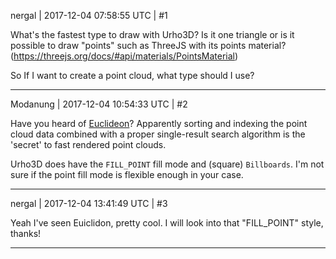 nergal | 2017-12-04 07:58:55 UTC | #1

What's the fastest type to draw with Urho3D? Is it one triangle or is it possible to draw "points" such as ThreeJS with its points material?  (https://threejs.org/docs/#api/materials/PointsMaterial)

So If I want to create a point cloud, what type should I use?

-------------------------

Modanung | 2017-12-04 10:54:33 UTC | #2

Have you heard of [Euclideon](https://en.wikipedia.org/wiki/Euclideon)?
Apparently sorting and indexing the point cloud data combined with a proper single-result search algorithm is the 'secret' to fast rendered point clouds. 

Urho3D does have the `FILL_POINT` fill mode and (square) `Billboards`. I'm not sure if the point fill mode is flexible enough in your case.

-------------------------

nergal | 2017-12-04 13:41:49 UTC | #3

Yeah I've seen Euiclidon, pretty cool. I will look into that "FILL_POINT" style, thanks!

-------------------------

